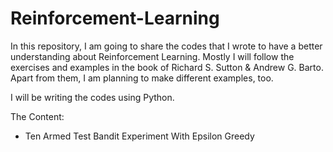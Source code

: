 # Reinforcement-Learning

In this repository, I am going to share the codes that I wrote to have a better understanding about Reinforcement Learning. Mostly I will follow the exercises and examples in the book of Richard S. Sutton & Andrew G. Barto. Apart from them, I am planning to make different examples, too. 

I will be writing the codes using Python.

The Content:
  - Ten Armed Test Bandit Experiment With Epsilon Greedy
 
